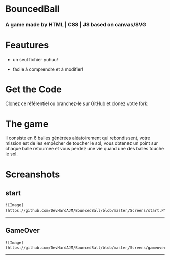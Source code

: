 # BouncedBall
### A game made by HTML | CSS | JS based on canvas/SVG

# Feautures

* un seul fichier yuhuu!

* facile à comprendre et à modifier!

# Get the Code 

Clonez ce référentiel ou branchez-le sur GitHub et clonez votre fork:

# The game

il consiste en 6 balles générées aléatoirement qui rebondissent, votre mission est de les empêcher de toucher le sol, vous obtenez un point sur chaque balle retournée et vous perdez une vie quand une des balles touche le sol.

# Screanshots

## start 
    ![Image](https://github.com/DevHardAJM/BouncedBall/blob/master/Screens/start.PNG)
***
## GameOver
    ![Image](https://github.com/DevHardAJM/BouncedBall/blob/master/Screens/gameover.PNG)
***

